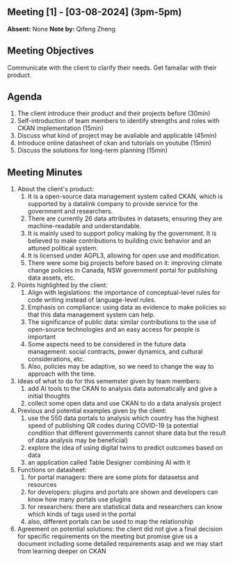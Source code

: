 ## Meeting [1] - [03-08-2024] (3pm-5pm)
**Absent:**
None
**Note by:**
Qifeng Zheng
## Meeting Objectives
Communicate with the client to clarify their needs. Get famailar with their product. 
## Agenda
1. The client introduce their product and their projects before (30min)
2. Self-introduction of team members to identify strengths and roles with CKAN implementation (15min)
3. Discuss what kind of project may be avaliable and applicable (45min)
4. Introduce online datasheet of ckan and tutorials on youtube (15min)
5. Discuss the solutions for long-term planning (15min)
## Meeting Minutes
1. About the client's product:
   1. It is a open-source data management system called CKAN, which is supported by a datalink company to provide service for the government and researchers.
   2. There are currently 26 data attributes in datasets, ensuring they are machine-readable and understandable.
   3. It is mainly used to support policy making by the government. It is believed to make contributions to building civic behavior and an attuned political system.
   4. It is licensed under AGPL3, allowing for open use and modification.
   5. There were some big projects before based on it: improving climate change policies in Canada, NSW government portal for publishing data assets, etc.
2. Points highlighted by the client:
   1. Align with legislations: the importance of conceptual-level rules for code writing instead of language-level rules.
   2. Emphasis on compliance: using data as evidence to make policies so that this data management system can help.
   3. The significance of public data: similar contributions to the use of open-source technologies and an easy access for people is important
   4. Some aspects need to be considered in the future data management: social contracts, power dynamics, and cultural considerations, etc.
   5. Also, policies may be adaptive, so we need to change the way to approach with the time. 
3. Ideas of what to do for this sememster given by team members:
   1. add AI tools to the CKAN to analysis data automatically and give a initial thoughts
   2. collect some open data and use CKAN to do a data analysis project
4. Previous and potential examples given by the client:
   1. use the 550 data portals to analysis which country has the highest speed of publishing QR codes during COVID-19
      (a potential condition that different governments cannot share data but the result of data analysis may be beneficial)
   2. explore the idea of using digital twins to predict outcomes based on data
   3. an application called Table Designer combining AI with it
5. Functions on datasheet:
   1. for portal managers: there are some plots for datasetss and resources
   2. for developers: plugins and portals are shown and developers can know how many portals use plugins
   3. for researchers: there are statistical data and researchers can know which kinds of tags used in the portal
   4. also, different portals can be used to map the relationship
6. Agreement on potential solutions: the client did not give a final decision for specific requirements on the meeting but promise give us a document including some detailed requirements asap and we may start from learning deeper on CKAN
